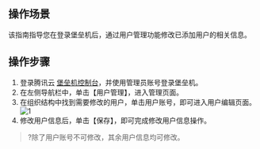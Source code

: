 ## 操作场景

该指南指导您在登录堡垒机后，通过用户管理功能修改已添加用户的相关信息。


## 操作步骤

1. 登录腾讯云 [堡垒机控制台](https://console.cloud.tencent.com/cds/dasb)，并使用管理员账号登录堡垒机。
2. 在左侧导航栏中，单击【用户管理】，进入管理页面。
3. 在组织结构中找到需要修改的用户，单击用户账号，即可进入用户编辑页面。
![1](https://main.qcloudimg.com/raw/6d5c9f679b04c832398b851adafc70b6.png)
4. 修改用户信息后，单击【保存】，即可完成修改用户信息操作。

>?除了用户账号不可修改，其余用户信息均可修改。




